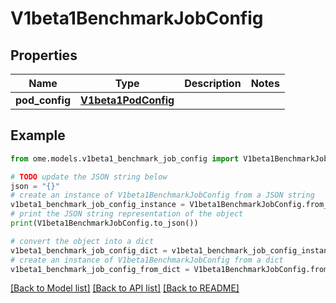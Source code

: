 # V1beta1BenchmarkJobConfig

## Properties

| Name           | Type                                        | Description | Notes |
| -------------- | ------------------------------------------- | ----------- | ----- |
| **pod_config** | [**V1beta1PodConfig**](V1beta1PodConfig.md) |             |

## Example

```python
from ome.models.v1beta1_benchmark_job_config import V1beta1BenchmarkJobConfig

# TODO update the JSON string below
json = "{}"
# create an instance of V1beta1BenchmarkJobConfig from a JSON string
v1beta1_benchmark_job_config_instance = V1beta1BenchmarkJobConfig.from_json(json)
# print the JSON string representation of the object
print(V1beta1BenchmarkJobConfig.to_json())

# convert the object into a dict
v1beta1_benchmark_job_config_dict = v1beta1_benchmark_job_config_instance.to_dict()
# create an instance of V1beta1BenchmarkJobConfig from a dict
v1beta1_benchmark_job_config_from_dict = V1beta1BenchmarkJobConfig.from_dict(v1beta1_benchmark_job_config_dict)
```

[[Back to Model list]](../README.md#documentation-for-models) [[Back to API list]](../README.md#documentation-for-api-endpoints) [[Back to README]](../README.md)
